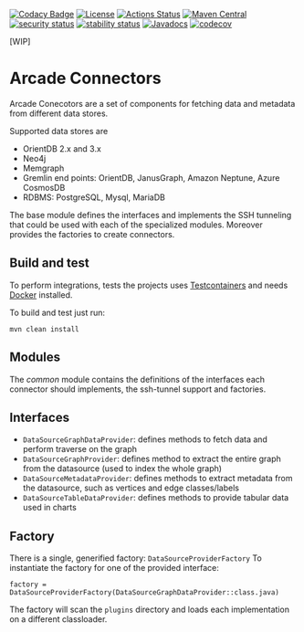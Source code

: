[![Codacy Badge](https://api.codacy.com/project/badge/Grade/f04d5574622145c8ab6b78733084d1d8)](https://app.codacy.com/gh/ArcadeData/arcade-connectors?utm_source=github.com&utm_medium=referral&utm_content=ArcadeData/arcade-connectors&utm_campaign=Badge_Grade)
[![License](https://img.shields.io/badge/License-Apache%202.0-blue.svg)](https://opensource.org/licenses/Apache-2.0)
[![Actions Status](https://github.com/ArcadeData/arcade-connectors/workflows/Maven%20Deploy/badge.svg)](https://github.com/ArcadeData/arcade-connectors/actions)
[![Maven Central](https://maven-badges.herokuapp.com/maven-central/com.arcadeanalytics/arcade-connectors-parent/badge.svg)](https://maven-badges.herokuapp.com/maven-central/com.arcadeanalytics/arcade-connectors-parent)
[![security status](https://www.meterian.com/badge/gh/ArcadeAnalytics/arcade-connectors/security)](https://www.meterian.com/report/gh/ArcadeAnalytics/arcade-connectors)
[![stability status](https://www.meterian.com/badge/gh/ArcadeAnalytics/arcade-connectors/stability)](https://www.meterian.com/report/gh/ArcadeAnalytics/arcade-connectors)
[![Javadocs](https://javadoc.io/badge/com.arcadeanalytics/arcade-connectors-base.svg)](https://javadoc.io/doc/com.arcadeanalytics/arcade-connectors-base)
[![codecov](https://codecov.io/gh/ArcadeData/arcade-connectors/branch/master/graph/badge.svg)](https://codecov.io/gh/ArcadeData/arcade-connectors)

[WIP]

# Arcade Connectors

Arcade Conecotors are a set of components for fetching data and metadata from different data stores.

Supported data stores are

- OrientDB 2.x and 3.x
- Neo4j
- Memgraph
- Gremlin end points: OrientDB, JanusGraph, Amazon Neptune, Azure CosmosDB
- RDBMS: PostgreSQL, Mysql, MariaDB

The base module defines the interfaces and implements the SSH tunneling that could be used with each of the specialized modules.
Moreover provides the factories to create connectors.

## Build and test

To perform integrations, tests the projects uses [Testcontainers](https://www.testcontainers.org/) and needs [Docker](https://www.docker.com/) installed.

To build and test just run:

    mvn clean install

## Modules

The _common_ module contains the definitions of the interfaces each connector should implements, the ssh-tunnel support and factories.

## Interfaces

- `DataSourceGraphDataProvider`: defines methods to fetch data and perform traverse on the graph
- `DataSourceGraphProvider`: defines method to extract the entire graph from the datasource (used to index the whole graph)
- `DataSourceMetadataProvider`: defines methods to extract metadata from the datasource, such as vertices and edge classes/labels
- `DataSourceTableDataProvider`: defines methods to provide tabular data used in charts

## Factory

There is a single, generified factory: `DataSourceProviderFactory`
To instantiate the factory for one of the provided interface:

    factory = DataSourceProviderFactory(DataSourceGraphDataProvider::class.java)

The factory will scan the `plugins` directory and loads each implementation on a different classloader.
